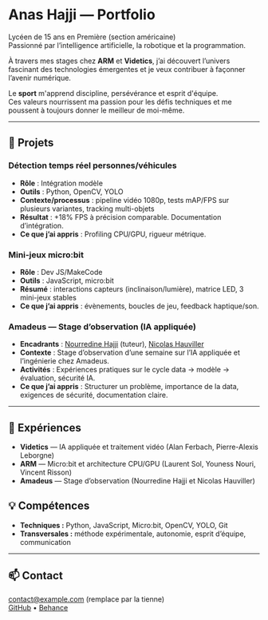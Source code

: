 # Anas Hajji — Portfolio

Lycéen de 15 ans en Première (section américaine)  
Passionné par l’intelligence artificielle, la robotique et la programmation.

À travers mes stages chez **ARM** et **Videtics**, j’ai découvert l’univers fascinant des technologies émergentes et je veux contribuer à façonner l’avenir numérique.

Le **sport** m'apprend discipline, persévérance et esprit d'équipe.  
Ces valeurs nourrissent ma passion pour les défis techniques et me poussent à toujours donner le meilleur de moi-même.

---

## 🌟 Projets

### Détection temps réel personnes/véhicules
- **Rôle** : Intégration modèle
- **Outils** : Python, OpenCV, YOLO
- **Contexte/processus** : pipeline vidéo 1080p, tests mAP/FPS sur plusieurs variantes, tracking multi-objets
- **Résultat** : +18% FPS à précision comparable. Documentation d’intégration.
- **Ce que j’ai appris** : Profiling CPU/GPU, rigueur métrique.

### Mini‑jeux micro:bit
- **Rôle** : Dev JS/MakeCode
- **Outils** : JavaScript, micro:bit
- **Résumé** : interactions capteurs (inclinaison/lumière), matrice LED, 3 mini-jeux stables
- **Ce que j’ai appris** : évènements, boucles de jeu, feedback haptique/son.

### Amadeus — Stage d’observation (IA appliquée)
- **Encadrants** : [Nourredine Hajji](#) (tuteur), [Nicolas Hauviller](#)
- **Contexte** : Stage d’observation d’une semaine sur l’IA appliquée et l’ingénierie chez Amadeus.
- **Activités** : Expériences pratiques sur le cycle data → modèle → évaluation, sécurité IA.
- **Ce que j’ai appris** : Structurer un problème, importance de la data, exigences de sécurité, documentation claire.

---

## 🚀 Expériences

- **Videtics** — IA appliquée et traitement vidéo (Alan Ferbach, Pierre-Alexis Leborgne)
- **ARM** — Micro:bit et architecture CPU/GPU (Laurent Sol, Youness Nouri, Vincent Risson)
- **Amadeus** — Stage d’observation (Nourredine Hajji et Nicolas Hauviller)

## 💡 Compétences

- **Techniques :** Python, JavaScript, Micro:bit, OpenCV, YOLO, Git
- **Transversales :** méthode expérimentale, autonomie, esprit d’équipe, communication

---

## 📫 Contact

contact@example.com (remplace par la tienne)  
[GitHub](#) • [Behance](#)
